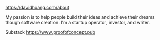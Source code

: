 https://davidhoang.com/about

My passion is to help people build their ideas and achieve their dreams though software creation. I'm a startup operator, investor, and writer.

Substack https://www.proofofconcept.pub
